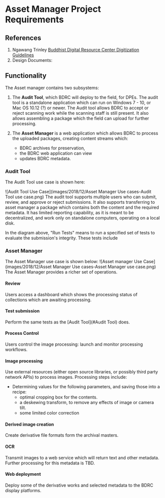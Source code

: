 # Asset Manager Project Requirements
## References
1. Ngawang Trinley [Buddhist Digital Resource Center Digitization Guidelines](https://buda-base.github.io/digitization-guidelines/)
2. Design Documents:

## Functionality
The Asset manager contains two subsystems:

1. The **Audit Tool**, which BDRC will deploy to the field, for DPEs. The audit tool is a standalone application which can run on Windows 7 - 10, or Mac OS 10.12 (?) or newer. The Audit tool allows BDRC to accept or reject scanning work while the scanning staff is still present. It also allows assembling a package which the field can upload for further processing.

2. The **Asset Manager** is a web application which allows BDRC to process the uploaded packages, creating content streams which:
    + BDRC archives for preservation,
    + the BDRC web application can view
    + updates BDRC metadata.


### Audit Tool
The Audit Tool use case is shown here:

![Audit Tool Use Case](images/2018/12/Asset Manager Use cases-Audit Tool use case.png)
The audit tool supports multiple users who can submit, review, and approve or reject submissions.
It also supports transferring to asset manager a package which contains both the content and the required metadata.
It has limited reporting capability, as it is meant to be decentralized, and work only on standalone computers, operating on a local disk.

In the diagram above, "Run Tests" means to run a specified set of tests to evaluate the submission's integrity. These tests include
### Asset Manager
The Asset Manager use case is shown below:
![Asset manager Use Case](images/2018/12/Asset Manager Use cases-Asset Manager use case.png)
The Asset Manager provides a richer set of operations.
#### Review
Users access a dashboard which shows the processing status of collections which are awaiting processing.
#### Test submission
Perform the same tests as the [Audit Tool](#Audit Tool) does.
#### Process Control
Users control the image processing: launch and monitor processing workflows.
#### Image processing
Use external resources (either open source libraries, or possibly third party network APIs) to process images. Processing steps include:

- Determining values for the following parameters, and saving those into a recipe:
  - optimal cropping box for the contents.
  - a deskewing transform, to remove any effects of image or camera tilt.
  - some limited color correction
#### Derived image creation
Create derivative file formats form the archival masters.
#### OCR
Transmit images to a web service which will return text and other metadata. Further processing for this metadata is TBD.
#### Web deployment
Deploy some of the derivative works and selected metadata to the BDRC display platforms.
